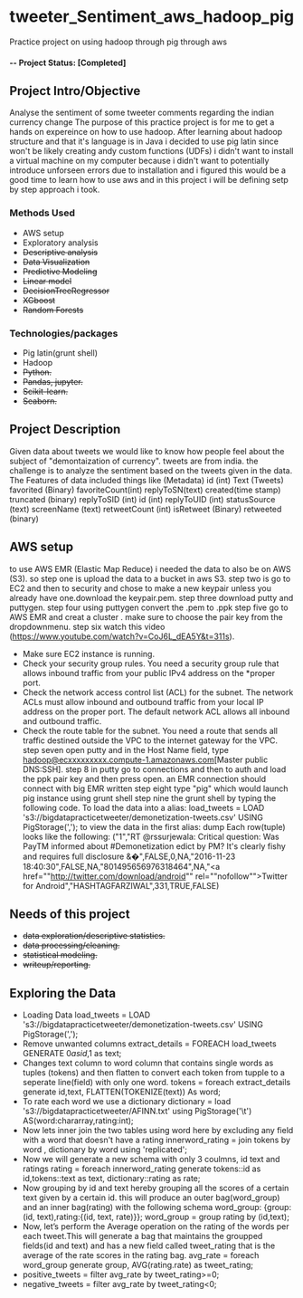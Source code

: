 # tweeter_Sentiment_aws_hadoop_pig
Practice project on using hadoop through pig through aws

#### -- Project Status: [Completed]

## Project Intro/Objective
Analyse the sentiment of some tweeter comments regarding the indian currency change
The purpose of this practice project is for me to get a hands on expereince on how to use hadoop.
After learning about hadoop structure and that it's language is in Java i decided to use pig latin since won't be likely creating andy custom functions (UDFs)
i didn't want to install a virtual machine on my computer because i didn't want to potentially introduce unforseen errors due to installation and i figured this would be a good time to learn how to use aws
and in this project i will be defining setp by step approach i took.


### Methods Used
* AWS setup 
* Exploratory analysis
* ~~Descriptive analysis~~
* ~~Data Visualization~~
* ~~Predictive Modeling~~
* ~~Linear model~~
* ~~DecisionTreeRegressor~~
* ~~XGboost~~
* ~~Random Forests~~

### Technologies/packages
* Pig latin(grunt shell)
* Hadoop
* ~~Python.~~
* ~~Pandas, jupyter.~~
* ~~Scikit-learn.~~
* ~~Seaborn.~~


## Project Description
Given data about tweets we would like to know how people feel about the subject of "demontaization of currency". tweets are from india. the challenge is to analyze the sentiment based on the tweets given in the data.
The Features of data included things like (Metadata)
id (int)
Text (Tweets)
favorited (Binary)
favoriteCount(int)
replyToSN(text)
created(time stamp)
truncated (binary)
replyToSID (int)
id (int)
replyToUID (int)
statusSource (text)
screenName (text)
retweetCount (int)
isRetweet (Binary)
retweeted (binary)

## AWS setup
to use AWS EMR (Elastic Map Reduce) i needed the data to also be on AWS (S3).
so step one is upload the data to a bucket in aws S3.
step two is go to EC2 and then to security and chose to make a new keypair unless you already have one.download the keypair.pem.
step three download putty and puttygen. 
step four using puttygen convert the .pem to .ppk 
step five go to AWS EMR and creat a cluster . make sure to choose the pair key from the dropdownmenu.
step six watch this video (https://www.youtube.com/watch?v=CoJ6L_dEA5Y&t=311s).
* Make sure EC2 instance is running.
* Check your security group rules. You need a security group rule that allows inbound traffic from your public IPv4 address on the *proper port.
* Check the network access control list (ACL) for the subnet. The network ACLs must allow inbound and outbound traffic from your local IP address on the proper port. The default network ACL allows all inbound and outbound traffic.
* Check the route table for the subnet. You need a route that sends all traffic destined outside the VPC to the internet gateway for the VPC.
step seven open putty and in the Host Name field, type hadoop@ecxxxxxxxxx.compute-1.amazonaws.com[Master public DNS:SSH].
step 8 in putty go to connections and then to auth and load the ppk pair key and then press open.
an EMR connection should connect with big EMR written 
step eight type "pig" which would launch pig instance using grunt shell
step nine the grunt shell by typing the following code.
To load the data into a alias:
load_tweets = LOAD 's3://bigdatapracticetweeter/demonetization-tweets.csv' USING PigStorage(',');
to view the data in the first alias:
dump
Each row(tuple) looks like the following:
("1","RT @rssurjewala: Critical question: Was PayTM informed about #Demonetization edict by PM? It's clearly fishy and requires full disclosure &amp;�",FALSE,0,NA,"2016-11-23 18:40:30",FALSE,NA,"801495656976318464",NA,"<a href=""http://twitter.com/download/android"" rel=""nofollow"">Twitter for Android</a>","HASHTAGFARZIWAL",331,TRUE,FALSE)

## Needs of this project

- ~~data exploration/descriptive statistics.~~
- ~~data processing/cleaning.~~
- ~~statistical modeling.~~
- ~~writeup/reporting.~~

## Exploring the Data

* Loading Data
load_tweets = LOAD 's3://bigdatapracticetweeter/demonetization-tweets.csv' USING PigStorage(',');
* Remove unwanted columns 
extract_details = FOREACH load_tweets GENERATE $0 as id,$1 as text;
* Changes text column to word column that contains single words as tuples (tokens) and then flatten to convert each token from tupple to a seperate line(field) with only one word.
tokens = foreach extract_details generate id,text, FLATTEN(TOKENIZE(text)) As word;
* To rate each word we use a dictionary 
dictionary = load 's3://bigdatapracticetweeter/AFINN.txt' using PigStorage('\t') AS(word:chararray,rating:int);
* Now lets inner join the two tables using word here by excluding any field with a word that doesn't have a rating
innerword_rating = join tokens by word , dictionary by word using 'replicated';
* Now we will generate a new schema with only 3 coulmns, id text and ratings 
rating = foreach innerword_rating generate tokens::id as id,tokens::text as text, dictionary::rating as rate;
* Now grouping by id and text hereby grouping all the scores of a certain text given by a certain id. this will produce an outer bag(word_group) and an inner bag(rating) with the following schema word_group: {group: (id, text),rating:{(id, text, rate)}};
word_group = group rating by (id,text);
* Now, let’s perform the Average operation on the rating of the words per each tweet.This will generate a bag that maintains the groupped fields(id and text) and has a new field called tweet_rating that is the average of the rate scores in the rating bag.
avg_rate = foreach word_group generate group, AVG(rating.rate) as tweet_rating;
* positive_tweets = filter avg_rate by tweet_rating>=0;
* negative_tweets = filter avg_rate by tweet_rating<0;

